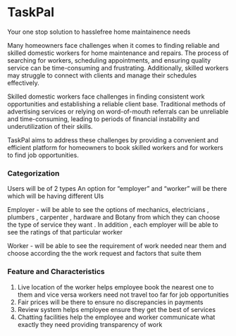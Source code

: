 # TaskPal 
Your one stop solution to hasslefree home maintainence needs

Many homeowners face challenges when it comes to finding reliable and skilled domestic workers for home maintenance and repairs. The process of searching for workers, scheduling appointments, and ensuring quality service can be time-consuming and frustrating.
Additionally, skilled workers may struggle to connect with clients and manage their schedules effectively. 

Skilled domestic workers face challenges in finding consistent work opportunities and establishing a reliable client base. Traditional methods of advertising services or relying on word-of-mouth referrals can be unreliable and time-consuming, leading to periods of financial instability and underutilization of their skills.

TaskPal aims to address these challenges by providing a convenient and efficient platform for homeowners to book skilled workers and for workers to find job opportunities.


### Categorization
Users will be of 2 types 
An option for “employer” and “worker” will be there which will be having different UIs

Employer - will be able to see the options of mechanics, electricians , plumbers , carpenter , hardware and Botany from which they can choose the type of service they want . In addition , each employer will be able to see the ratings of that particular worker

Worker - will be able to see the requirement of work needed near them and choose according the the work request and factors that suite them 

### Feature and Characteristics

1. Live location of the worker helps employee book the nearest one to them and vice versa workers need not travel too far for job opportunities
2. Fair prices will be there to ensure no discrepancies in payments
3. Review system helps employee ensure they get the best of services
4. Chatting facilities help the employee and worker communicate what exactly they need providing transparency of work 

